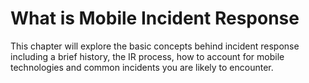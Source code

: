# What is Mobile Incident Response

This chapter will explore the basic concepts behind incident response including a brief history, the IR process, how to account for mobile technologies and common incidents you are likely to encounter.
